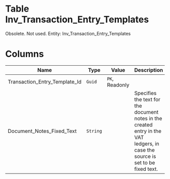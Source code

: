 # Table Inv_Transaction_Entry_Templates

Obsolete. Not used. Entity: Inv_Transaction_Entry_Templates

# Columns

| Name | Type | Value | Description |
| - | - | - | --- |
|Transaction_Entry_Template_Id|`Guid`|`PK`, Readonly||
|Document_Notes_Fixed_Text|`String`||Specifies the text for the document notes in the created entry in the VAT ledgers, in case the source is set to be fixed text. |
